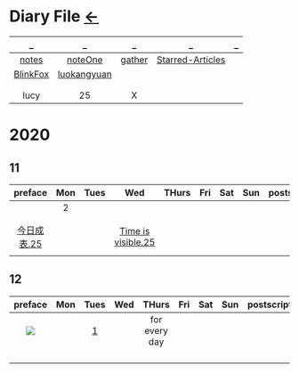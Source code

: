 # Diary File [←](../index.md)

| _ | _ | _ | _ | _ |
|:---:|:---:|:---:|:---:|:---:|
| [notes](notes.md) | [noteOne](noteOne.md) | [gather](gather.md) | [Starred-Articles](https://github.com/Yixiaohan/Starred-Articles) | []() |
| [BlinkFox](BlinkFox.md) | [luokangyuan](luokangyuan.md) | []() | []() | []() |
| []() | []() | []() | []() | []() |
| []() | []() | []() | []() | []() |
| lucy | 25 | X |

# 2020

## 11

| preface | Mon | Tues | Wed | THurs | Fri | Sat | Sun | postscript |
|:---:|:---:|:---:|:---:|:---:|:---:|:---:|:---:|:---:|
| []() | 2 | []() | []() | []() | []() | []() | []() | []() |
| []() | []() | []() | []() | []() | []() | []() | []() | []() |
| []() | []() | []() | []() | []() | []() | []() | []() | []() |
| [今日成表.25](../../Data/MD/2020/11/preface4.md) | []() | []() | [Time is visible.25](../../Data/MD/2020/11/20201125.md) | []() | []() | []() | []() | []() |
| []() | []() | []() | []() | []() | []() | []() | []() | []() |

## 12

| preface | Mon | Tues | Wed | THurs | Fri | Sat | Sun | postscript |
|:---:|:---:|:---:|:---:|:---:|:---:|:---:|:---:|:---:|
| <img src="https://latex.codecogs.com/png.latex?\bg_green&space;\fn_jvn&space;\frac{fit/writing/book/news}{0.5/.../1.5/1.5}" /> | []() | [1](../../Data/MD/2020/12/20201201.md) | []() | for every day | []() | []() | []() | []() |
| []() | []() | []() | []() | []() | []() | []() | []() | []() |
| []() | []() | []() | []() | []() | []() | []() | []() | []() |
| []() | []() | []() | []() | []() | []() | []() | []() | []() |
| []() | []() | []() | []() | []() | []() | []() | []() | []() |


